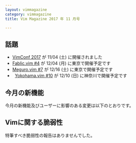 ```yaml
---
layout: vimmagazine
category: vimmagazine
title: Vim Magazine 2017 年 11 月号

---
```


## 話題

*   [VimConf 2017](http://vim-jp.org/blog/2017/08/04/vimconf2017-venue-and-date-ja.html) が 11/04 (土) に開催されました
*   [Fablic.vim #4](https://fablicvim.connpass.com/event/71673/) が 12/04 (月) に東京で開催予定です
*   [Meguro.vim #7](https://megurovim.connpass.com/event/72311/) が 12/16 (土) に東京で開催予定です
*   [Yokohama.vim #10](https://yokohamavim.connpass.com/event/73077/) が 12/10 (日) に神奈川で開催予定です

## 今月の新機能

今月の新機能及びユーザーに影響のある変更は以下のとおりです。

## Vimに関する脆弱性

特筆すべき脆弱性の報告はありませんでした。
